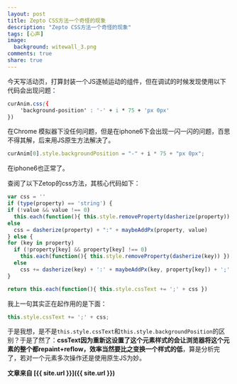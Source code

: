 ```yaml
---
layout: post
title: Zepto CSS方法一个奇怪的现象
description: "Zepto CSS方法一个奇怪的现象"
tags: [心声]
image:
  background: witewall_3.png
comments: true
share: true
---
```


今天写活动页，打算封装一个JS逐帧运动的组件，但在调试的时候发现使用以下代码会出现问题：

```css
curAnim.css({
    'background-position' : '-' + i * 75 + 'px 0px'
})
```

<!--more-->

在Chrome 模拟器下没任何问题，但是在iphone6下会出现一闪一闪的问题，百思不得其解，后来用JS原生方法解决了。

```js
curAnim[0].style.backgroundPosition = "-" + i * 75 + "px 0px";
```

在iphone6也正常了。

查阅了以下Zetop的css方法，其核心代码如下：

```js
var css = ''
if (type(property) == 'string') {
if (!value && value !== 0)
  this.each(function(){ this.style.removeProperty(dasherize(property)) })
else
  css = dasherize(property) + ":" + maybeAddPx(property, value)
} else {
for (key in property)
  if (!property[key] && property[key] !== 0)
    this.each(function(){ this.style.removeProperty(dasherize(key)) })
  else
    css += dasherize(key) + ':' + maybeAddPx(key, property[key]) + ';'
}

return this.each(function(){ this.style.cssText += ';' + css })
```

我上一句其实正在起作用的是下面：

```js
this.style.cssText += ';' + css;
```

于是我想，是不是`this.style.cssText`和`this.style.backgroundPosition`的区别？于是了然了：**cssText因为重新这设置了这个元素样式的会让浏览器将这个元素的整个都repaint+reflow，效率当然要比之变换一个样式的低**，算是分析完了，若对一个元素多次操作还是使用原生JS为妙。

**文章来自 [{{ site.url }}]({{ site.url }})**